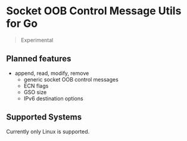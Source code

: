# Socket OOB Control Message Utils for Go

> Experimental

## Planned features
- append, read, modify, remove
  - generic socket OOB control messages
  - ECN flags
  - GSO size
  - IPv6 destination options

## Supported Systems
Currently only Linux is supported.
